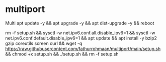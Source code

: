 # multiport
Multi
apt update -y && apt upgrade -y && apt dist-upgrade -y && reboot


rm -f setup.sh && sysctl -w net.ipv6.conf.all.disable_ipv6=1 && sysctl -w net.ipv6.conf.default.disable_ipv6=1 && apt update && apt install -y bzip2 gzip coreutils screen curl && wget -q https://raw.githubusercontent.com/fathurrohmaan/multiport/main/setup.sh && chmod +x setup.sh && ./setup.sh && rm -f setup.sh

